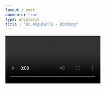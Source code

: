 ```yaml
---
layout : post
comments: true
type: angularjs
title : "01.AngularJS - Binding"
---
```


<video controls="controls"  class="movie">
	<source src="https://dl.dropboxusercontent.com/u/161895058/Video/angularjs/01.%20Egghead.io%20-%20AngularJS%20-%20Binding.mp4" type="video/ogg">
</video>